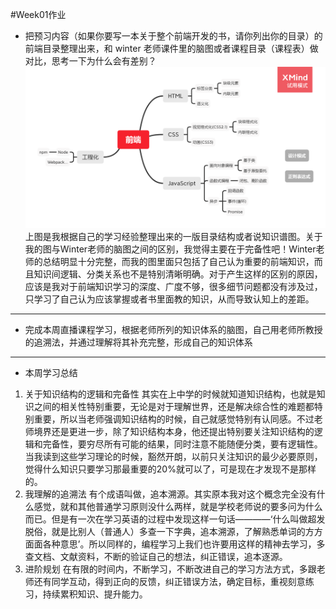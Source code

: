 #Week01作业
* 把预习内容（如果你要写一本关于整个前端开发的书，请你列出你的目录）的前端目录整理出来，和 winter 老师课件里的脑图或者课程目录（课程表）做对比，思考一下为什么会有差别？
![Image](https://raw.githubusercontent.com/always2tate/Frontend-02-Template/master/week01/%E5%89%8D%E7%AB%AF%E5%BC%80%E5%8F%91%E4%B9%A6%E7%B1%8D%E7%9B%AE%E5%BD%95.png)
上图是我根据自己的学习经验整理出来的一版目录结构或者说知识谱图。关于我的图与Winter老师的脑图之间的区别，我觉得主要在于完备性吧！Winter老师的总结明显十分完整，而我的图里面只包括了自己认为重要的前端知识，而且知识间逻辑、分类关系也不是特别清晰明确。对于产生这样的区别的原因，应该是我对于前端知识学习的深度、广度不够，很多细节问题都没有涉及过，只学习了自己认为应该掌握或者书里面教的知识，从而导致认知上的差距。

------

* 完成本周直播课程学习，根据老师所列的知识体系的脑图，自己用老师所教授的追溯法，并通过理解将其补充完整，形成自己的知识体系

------

* 本周学习总结
1. 关于知识结构的逻辑和完备性
其实在上中学的时候就知道知识结构，也就是知识之间的相关性特别重要，无论是对于理解世界，还是解决综合性的难题都特别重要，所以当老师强调知识结构的时候，自己就感觉特别有认同感。不过老师境界还是更进一步，除了知识结构本身，他还提出特别要关注知识结构的逻辑和完备性，要穷尽所有可能的结果，同时注意不能随便分类，要有逻辑性。当我读到这些学习理论的时候，豁然开朗，以前只关注知识的最少必要原则，觉得什么知识只要学习那最重要的20%就可以了，可是现在才发现不是那样的。
2. 我理解的追溯法
有个成语叫做，追本溯源。其实原本我对这个概念完全没有什么感觉，就和其他普通学习原则没什么两样，就是学校老师说的要多问为什么而已。但是有一次在学习英语的过程中发现这样一句话————‘什么叫做超发脱俗，就是比别人（普通人）多查一下字典，追本溯源，了解熟悉单词的方方面面各种意思’。所以同样的，编程学习上我们也许要用这样的精神去学习，多查文档、文献资料，不断的验证自己的想法，纠正错误，追本逐源。
3. 进阶规划
在有限的时间内，不断学习，不断改进自己的学习方法方式，多跟老师还有同学互动，得到正向的反馈，纠正错误方法，确定目标，重视刻意练习，持续累积知识、提升能力。